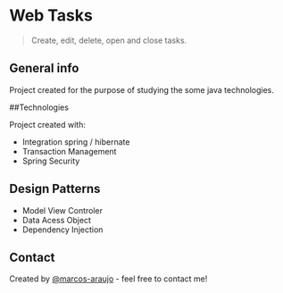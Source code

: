# Web Tasks 
> Create, edit, delete, open and close tasks.

## General info
Project created for the purpose of studying the some java technologies.

##Technologies

Project created  with:
<ul>	
	<li>Integration spring / hibernate</li>
	<li>Transaction Management</li>
	<li>Spring Security</li>
</ul>

## Design Patterns
<ul> 
	<li>Model View Controler</li>
	<li>Data Acess Object </li>
	<li>Dependency Injection</li>
</ul>

## Contact
Created by [@marcos-araujo](http://marcosmorgado.com/) - feel free to contact me!
